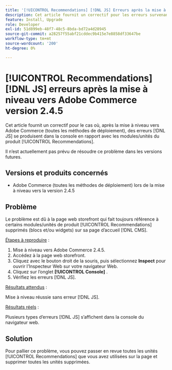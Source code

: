 ```yaml
---
title: '[!UICONTROL Recommendations] [!DNL JS] Erreurs après la mise à niveau vers Adobe Commerce version 2.4.5'
description: Cet article fournit un correctif pour les erreurs survenant après la mise à niveau vers Adobe Commerce (toutes les méthodes de déploiement), survenant dans la console des erreurs liées aux modules [!UICONTROL Recommendations] du produit. [!DNL JS]
feature: Install, Upgrade
role: Developer
exl-id: 51d899eb-48f7-48c5-8bda-bd72a4d28945
source-git-commit: a28257f55abf21cddec9b415e7e8858df33647be
workflow-type: tm+mt
source-wordcount: '200'
ht-degree: 0%

---
```


# [!UICONTROL Recommendations] [!DNL JS] erreurs après la mise à niveau vers Adobe Commerce version 2.4.5

Cet article fournit un correctif pour le cas où, après la mise à niveau vers Adobe Commerce (toutes les méthodes de déploiement), des erreurs [!DNL JS] se produisent dans la console en rapport avec les modules/unités du produit [!UICONTROL Recommendations].

Il n’est actuellement pas prévu de résoudre ce problème dans les versions futures.

## Versions et produits concernés

* Adobe Commerce (toutes les méthodes de déploiement) lors de la mise à niveau vers la version 2.4.5

## Problème

Le problème est dû à la page web storefront qui fait toujours référence à certains modules/unités de produit [!UICONTROL Recommendations] supprimés (blocs et/ou widgets) sur sa page d’accueil [!DNL CMS].

<u>Étapes à reproduire</u> :

1. Mise à niveau vers Adobe Commerce 2.4.5.
1. Accédez à la page web storefront.
1. Cliquez avec le bouton droit de la souris, puis sélectionnez **Inspect** pour ouvrir l’Inspecteur Web sur votre navigateur Web.
1. Cliquez sur l’onglet **[!UICONTROL Console]** .
1. Vérifiez les erreurs [!DNL JS].

<u>Résultats attendus</u> :

Mise à niveau réussie sans erreur [!DNL JS].

<u>Résultats réels</u> :

Plusieurs types d’erreurs [!DNL JS] s’affichent dans la console du navigateur web.

## Solution

Pour pallier ce problème, vous pouvez passer en revue toutes les unités [!UICONTROL Recommendations] que vous avez utilisées sur la page et supprimer toutes les unités supprimées.
